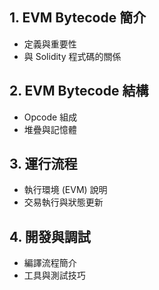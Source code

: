 ## 1. EVM Bytecode 簡介
- 定義與重要性
- 與 Solidity 程式碼的關係

## 2. EVM Bytecode 結構
- Opcode 組成
- 堆疊與記憶體

## 3. 運行流程
- 執行環境 (EVM) 說明
- 交易執行與狀態更新

## 4. 開發與調試
- 編譯流程簡介
- 工具與測試技巧

